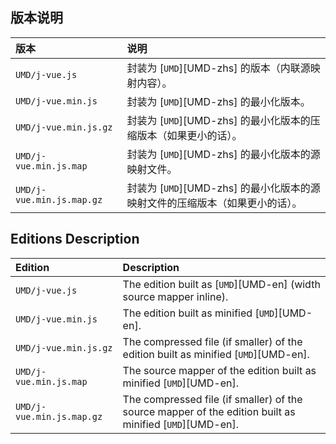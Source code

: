 ﻿
## 版本说明

| 版本                      | 说明                                                                                                    |
|:--------------------------|:--------------------------------------------------------------------------------------------------------|
| `UMD/j-vue.js`            | 封装为 [`UMD`][UMD-zhs] 的版本（内联源映射内容）。                                                      |
| `UMD/j-vue.min.js`        | 封装为 [`UMD`][UMD-zhs] 的最小化版本。                                                                  |
| `UMD/j-vue.min.js.gz`     | 封装为 [`UMD`][UMD-zhs] 的最小化版本的压缩版本（如果更小的话）。                                        |
| `UMD/j-vue.min.js.map`    | 封装为 [`UMD`][UMD-zhs] 的最小化版本的源映射文件。                                                      |
| `UMD/j-vue.min.js.map.gz` | 封装为 [`UMD`][UMD-zhs] 的最小化版本的源映射文件的压缩版本（如果更小的话）。                            |

[NPM-zhs]: https://github.com/umdjs/umd "通用模块定义"

## Editions Description

| Edition                   | Description                                                                                             |
|:--------------------------|:--------------------------------------------------------------------------------------------------------|
| `UMD/j-vue.js`            | The edition built as [`UMD`][UMD-en] (width source mapper inline).                                      |
| `UMD/j-vue.min.js`        | The edition built as minified [`UMD`][UMD-en].                                                          |
| `UMD/j-vue.min.js.gz`     | The compressed file (if smaller) of the edition built as minified [`UMD`][UMD-en].                      |
| `UMD/j-vue.min.js.map`    | The source mapper of the edition built as minified [`UMD`][UMD-en].                                     |
| `UMD/j-vue.min.js.map.gz` | The compressed file (if smaller) of the source mapper of the edition built as minified [`UMD`][UMD-en]. |

[NPM-en]: https://github.com/umdjs/umd "Universal Module Definition"
